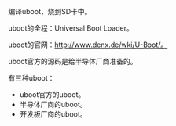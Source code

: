 编译uboot，烧到SD卡中。

uboot的全程：Universal Boot Loader。

uboot的官网：http://www.denx.de/wki/U-Boot/。

uboot官方的源码是给半导体厂商准备的。

有三种uboot：

- uboot官方的uboot。
- 半导体厂商的uboot。
- 开发板厂商的uboot。








